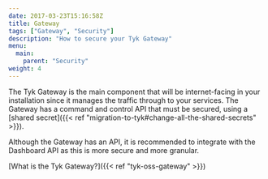 ```yaml
---
date: 2017-03-23T15:16:58Z
title: Gateway
tags: ["Gateway", "Security"]
description: "How to secure your Tyk Gateway" 
menu:
  main:
    parent: "Security"
weight: 4
---
```


The Tyk Gateway is the main component that will be internet-facing in your installation since it manages the traffic through to your services. The Gateway has a command and control API that must be secured, using a [shared secret]({{< ref "migration-to-tyk#change-all-the-shared-secrets" >}}).

Although the Gateway has an API, it is recommended to integrate with the Dashboard API as this is more secure and more granular.

[What is the Tyk Gateway?]({{< ref "tyk-oss-gateway" >}})
